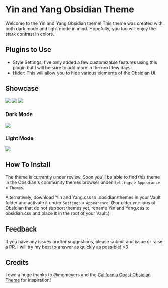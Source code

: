 # Yin and Yang Obsidian Theme
Welcome to the Yin and Yang Obsidian theme! This theme was created with both dark mode and light mode in mind. Hopefully, you too will enjoy the stark contrast in colors.

## Plugins to Use
- Style Settings: I've only added a few customizable features using this plugin but I will be sure to add more in the next few days.
- Hider: This will allow you to hide various elements of the Obsidian UI.

## Showcase

![](https://github.com/chetachiezikeuzor/Yin-and-Yang-Theme/blob/main/assets/d0.png)
![](https://github.com/chetachiezikeuzor/Yin-and-Yang-Theme/blob/main/assets/l0.png)
![](https://github.com/chetachiezikeuzor/Yin-and-Yang-Theme/blob/main/assets/l1.png)

### Dark Mode
![](https://github.com/chetachiezikeuzor/Yin-and-Yang-Theme/blob/main/assets/d1.png)


### Light Mode
![](https://github.com/chetachiezikeuzor/Yin-and-Yang-Theme/blob/main/assets/l2.png)

## How To Install
The theme is currently under review. Soon you'll be able to find this theme in the Obsidian's community themes browser under `Settings` > `Appearance` > `Themes`.

Alternatively, download Yin and Yang.css to .obsidian/themes in your Vault folder and activate it under `Settings` > `Appearance`. (For older versions of Obsidian that do not support themes yet, rename Yin and Yang.css to obsidian.css and place it in the root of your Vault.)

## Feedback
If you have any issues and/or suggestions, please submit and issue or raise a PR. I will try my best to answer as quickly as possible! <3

## Credits
I owe a huge thanks to @mgmeyers and the [California Coast Obsidian Theme](https://github.com/mgmeyers/obsidian-california-coast-theme) for inspiration! 
